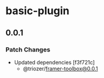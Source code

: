 # basic-plugin

## 0.0.1

### Patch Changes

- Updated dependencies [f3f721c]
  - @triozer/framer-toolbox@0.0.1
